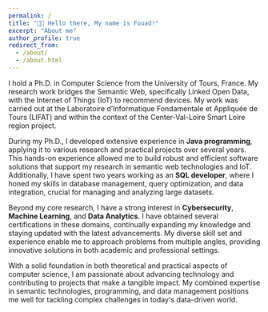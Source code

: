```yaml
---
permalink: /
title: "👋🏼 Hello there, My name is Fouad!"
excerpt: "About me"
author_profile: true
redirect_from: 
  - /about/
  - /about.html
---
```


I hold a Ph.D. in Computer Science from the University of Tours, France. My research work bridges the Semantic Web, specifically Linked Open Data, with the Internet of Things (IoT) to recommend devices. My work was carried out at the Laboratoire d’Informatique Fondamentale et Appliquée de Tours (LIFAT) and within the context of the Center-Val-Loire Smart Loire region project.

During my Ph.D., I developed extensive experience in **Java programming**, applying it to various research and practical projects over several years. This hands-on experience allowed me to build robust and efficient software solutions that support my research in semantic web technologies and IoT. Additionally, I have spent two years working as an **SQL developer**, where I honed my skills in database management, query optimization, and data integration, crucial for managing and analyzing large datasets.

Beyond my core research, I have a strong interest in **Cybersecurity**, **Machine Learning**, and **Data Analytics**. I have obtained several certifications in these domains, continually expanding my knowledge and staying updated with the latest advancements. My diverse skill set and experience enable me to approach problems from multiple angles, providing innovative solutions in both academic and professional settings.

With a solid foundation in both theoretical and practical aspects of computer science, I am passionate about advancing technology and contributing to projects that make a tangible impact. My combined expertise in semantic technologies, programming, and data management positions me well for tackling complex challenges in today's data-driven world.
